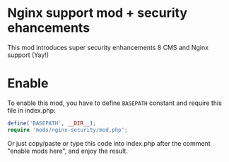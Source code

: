 # Nginx support mod + security ehancements

This mod introduces super security enhancements 8 CMS and Nginx support (Yay!)

# Enable

To enable this mod, you have to define `BASEPATH` constant and require this 
file in index.php:

```php 
define('BASEPATH', __DIR__);
require 'mods/nginx-security/mod.php';
```
 
Or just copy/paste or type this code into index.php after the comment "enable mods 
here", and enjoy the result.
